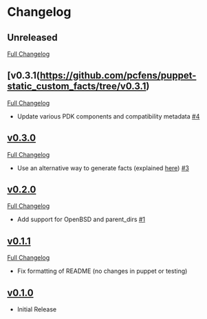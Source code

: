 Changelog
=========

## Unreleased
[Full Changelog](https://github.com/pcfens/puppet-static_custom_facts/compare/v0.3.1...HEAD)

## [v0.3.1(https://github.com/pcfens/puppet-static_custom_facts/tree/v0.3.1)
[Full Changelog](https://github.com/pcfens/puppet-static_custom_facts/compare/v0.3.0...v0.3.1)

- Update various PDK components and compatibility metadata [\#4](https://github.com/pcfens/puppet-static_custom_facts/pull/4)

## [v0.3.0](https://github.com/pcfens/puppet-static_custom_facts/tree/v0.3.0)
[Full Changelog](https://github.com/pcfens/puppet-static_custom_facts/compare/v0.2.0...v0.3.0)

- Use an alternative way to generate facts (explained [here](https://github.com/pcfens/puppet-static_custom_facts/pull/3/files#r235105312)) [\#3](https://github.com/pcfens/puppet-static_custom_facts/pull/3)

## [v0.2.0](https://github.com/pcfens/puppet-static_custom_facts/tree/v0.2.0)
[Full Changelog](https://github.com/pcfens/puppet-static_custom_facts/compare/v0.1.1...v0.2.0)

- Add support for OpenBSD and parent_dirs [\#1](https://github.com/pcfens/puppet-static_custom_facts/pull/1)


## [v0.1.1](https://github.com/pcfens/puppet-static_custom_facts/tree/v0.1.0)
[Full Changelog](https://github.com/pcfens/puppet-static_custom_facts/compare/v0.1.0...v0.1.1)

- Fix formatting of README (no changes in puppet or testing)

## [v0.1.0](https://github.com/pcfens/puppet-static_custom_facts/tree/v0.1.0)

- Initial Release
